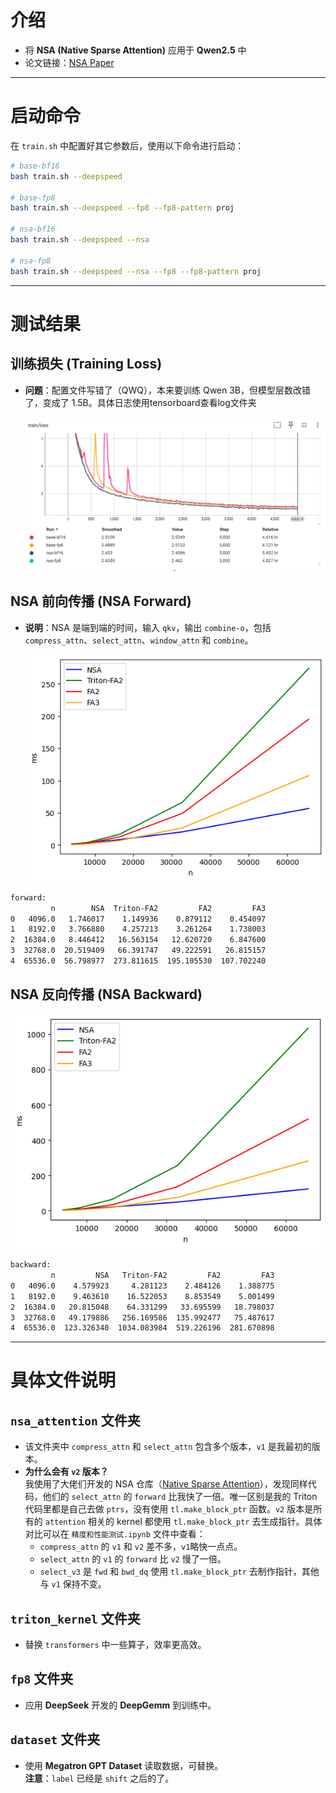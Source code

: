 # 介绍

- 将 **NSA (Native Sparse Attention)** 应用于 **Qwen2.5** 中
- 论文链接：[NSA Paper](https://arxiv.org/pdf/2502.11089)

---

# 启动命令

在 `train.sh` 中配置好其它参数后，使用以下命令进行启动：

```bash
# base-bf16
bash train.sh --deepspeed

# base-fp8
bash train.sh --deepspeed --fp8 --fp8-pattern proj

# nsa-bf16
bash train.sh --deepspeed --nsa

# nsa-fp8
bash train.sh --deepspeed --nsa --fp8 --fp8-pattern proj
```

---

# 测试结果

## 训练损失 (Training Loss)

- **问题**：配置文件写错了（QWQ），本来要训练 Qwen 3B，但模型层数改错了，变成了 1.5B。具体日志使用tensorboard查看log文件夹
  
  ![Training Loss](./log/imgs/train_loss.png)

## NSA 前向传播 (NSA Forward)

- **说明**：NSA 是端到端的时间，输入 `qkv`，输出 `combine-o`，包括 `compress_attn`、`select_attn`、`window_attn` 和 `combine`。
  
  ![NSA Forward](./log/imgs/nsa_fwd.png)
```bash
forward:
         n        NSA  Triton-FA2         FA2         FA3
0   4096.0   1.746017    1.149936    0.879112    0.454097
1   8192.0   3.766880    4.257213    3.261264    1.738003
2  16384.0   8.446412   16.563154   12.620720    6.847600
3  32768.0  20.519409   66.391747   49.222591   26.815157
4  65536.0  56.798977  273.811615  195.105530  107.702240
```

## NSA 反向传播 (NSA Backward)

  ![NSA Backward](./log/imgs/nsa_bwd.png)
```bash
backward:
         n         NSA   Triton-FA2         FA2         FA3
0   4096.0    4.579923     4.281123    2.484126    1.388775
1   8192.0    9.463610    16.522053    8.853549    5.001499
2  16384.0   20.815048    64.331299   33.695599   18.798037
3  32768.0   49.179886   256.169586  135.992477   75.487617
4  65536.0  123.326340  1034.083984  519.226196  281.670898

```

---

# 具体文件说明

## `nsa_attention` 文件夹

- 该文件夹中 `compress_attn` 和 `select_attn` 包含多个版本，`v1` 是我最初的版本。
- **为什么会有 `v2` 版本？**  
  我使用了大佬们开发的 NSA 仓库（[Native Sparse Attention](https://github.com/fla-org/native-sparse-attention)），发现同样代码，他们的 `select_attn` 的 `forward` 比我快了一倍。唯一区别是我的 Triton 代码里都是自己去做 `ptrs`，没有使用 `tl.make_block_ptr` 函数。`v2` 版本是所有的 `attention` 相关的 kernel 都使用 `tl.make_block_ptr` 去生成指针。具体对比可以在 `精度和性能测试.ipynb` 文件中查看：
  - `compress_attn` 的 `v1` 和 `v2` 差不多，`v1`略快一点点。
  - `select_attn` 的 `v1` 的 `forward` 比 `v2` 慢了一倍。
  - `select_v3` 是 `fwd` 和 `bwd_dq` 使用 `tl.make_block_ptr` 去制作指针，其他与 `v1` 保持不变。

## `triton_kernel` 文件夹

- 替换 `transformers` 中一些算子，效率更高效。

## `fp8` 文件夹

- 应用 **DeepSeek** 开发的 **DeepGemm** 到训练中。

## `dataset` 文件夹

- 使用 **Megatron GPT Dataset** 读取数据，可替换。  
  **注意**：`label` 已经是 `shift` 之后的了。

